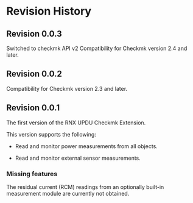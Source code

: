 # Revision History

## Revision 0.0.3

Switched to checkmk API v2
Compatibility for Checkmk version 2.4 and later.

## Revision 0.0.2

Compatibility for Checkmk version 2.3 and later.

## Revision 0.0.1

The first version of the RNX UPDU Checkmk Extension.

This version supports the following:

- Read and monitor power measurements from all objects.

- Read and monitor external sensor measurements.

### Missing features

The residual current (RCM) readings from an optionally
built-in measurement module are currently not obtained.

